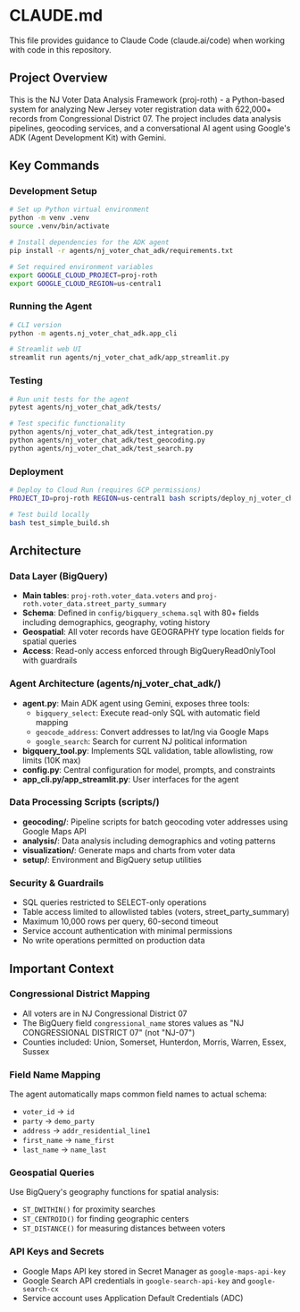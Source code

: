 # CLAUDE.md

This file provides guidance to Claude Code (claude.ai/code) when working with code in this repository.

## Project Overview

This is the NJ Voter Data Analysis Framework (proj-roth) - a Python-based system for analyzing New Jersey voter registration data with 622,000+ records from Congressional District 07. The project includes data analysis pipelines, geocoding services, and a conversational AI agent using Google's ADK (Agent Development Kit) with Gemini.

## Key Commands

### Development Setup
```bash
# Set up Python virtual environment
python -m venv .venv
source .venv/bin/activate

# Install dependencies for the ADK agent
pip install -r agents/nj_voter_chat_adk/requirements.txt

# Set required environment variables
export GOOGLE_CLOUD_PROJECT=proj-roth
export GOOGLE_CLOUD_REGION=us-central1
```

### Running the Agent
```bash
# CLI version
python -m agents.nj_voter_chat_adk.app_cli

# Streamlit web UI
streamlit run agents/nj_voter_chat_adk/app_streamlit.py
```

### Testing
```bash
# Run unit tests for the agent
pytest agents/nj_voter_chat_adk/tests/

# Test specific functionality
python agents/nj_voter_chat_adk/test_integration.py
python agents/nj_voter_chat_adk/test_geocoding.py
python agents/nj_voter_chat_adk/test_search.py
```

### Deployment
```bash
# Deploy to Cloud Run (requires GCP permissions)
PROJECT_ID=proj-roth REGION=us-central1 bash scripts/deploy_nj_voter_chat.sh

# Test build locally
bash test_simple_build.sh
```

## Architecture

### Data Layer (BigQuery)
- **Main tables**: `proj-roth.voter_data.voters` and `proj-roth.voter_data.street_party_summary`
- **Schema**: Defined in `config/bigquery_schema.sql` with 80+ fields including demographics, geography, voting history
- **Geospatial**: All voter records have GEOGRAPHY type location fields for spatial queries
- **Access**: Read-only access enforced through BigQueryReadOnlyTool with guardrails

### Agent Architecture (agents/nj_voter_chat_adk/)
- **agent.py**: Main ADK agent using Gemini, exposes three tools:
  - `bigquery_select`: Execute read-only SQL with automatic field mapping
  - `geocode_address`: Convert addresses to lat/lng via Google Maps
  - `google_search`: Search for current NJ political information
- **bigquery_tool.py**: Implements SQL validation, table allowlisting, row limits (10K max)
- **config.py**: Central configuration for model, prompts, and constraints
- **app_cli.py/app_streamlit.py**: User interfaces for the agent

### Data Processing Scripts (scripts/)
- **geocoding/**: Pipeline scripts for batch geocoding voter addresses using Google Maps API
- **analysis/**: Data analysis including demographics and voting patterns
- **visualization/**: Generate maps and charts from voter data
- **setup/**: Environment and BigQuery setup utilities

### Security & Guardrails
- SQL queries restricted to SELECT-only operations
- Table access limited to allowlisted tables (voters, street_party_summary)
- Maximum 10,000 rows per query, 60-second timeout
- Service account authentication with minimal permissions
- No write operations permitted on production data

## Important Context

### Congressional District Mapping
- All voters are in NJ Congressional District 07
- The BigQuery field `congressional_name` stores values as "NJ CONGRESSIONAL DISTRICT 07" (not "NJ-07")
- Counties included: Union, Somerset, Hunterdon, Morris, Warren, Essex, Sussex

### Field Name Mapping
The agent automatically maps common field names to actual schema:
- `voter_id` → `id`
- `party` → `demo_party` 
- `address` → `addr_residential_line1`
- `first_name` → `name_first`
- `last_name` → `name_last`

### Geospatial Queries
Use BigQuery's geography functions for spatial analysis:
- `ST_DWITHIN()` for proximity searches
- `ST_CENTROID()` for finding geographic centers
- `ST_DISTANCE()` for measuring distances between voters

### API Keys and Secrets
- Google Maps API key stored in Secret Manager as `google-maps-api-key`
- Google Search API credentials in `google-search-api-key` and `google-search-cx`
- Service account uses Application Default Credentials (ADC)